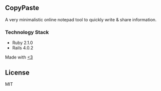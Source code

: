 ## CopyPaste

A very minimalistic online notepad tool to quickly write & share information.

### Technology Stack

- Ruby 2.1.0
- Rails 4.0.2

Made with [<3](https://twitter.com/arrowgunz)

## License

MIT
